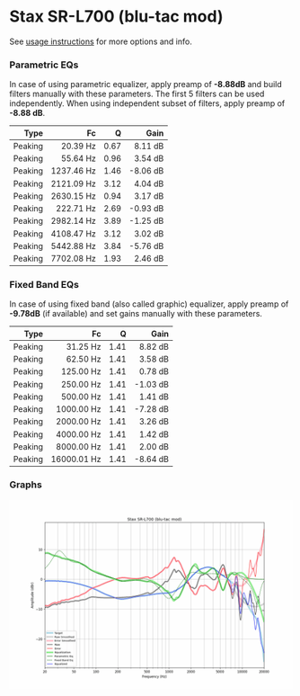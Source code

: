 # Stax SR-L700 (blu-tac mod)
See [usage instructions](https://github.com/jaakkopasanen/AutoEq#usage) for more options and info.

### Parametric EQs
In case of using parametric equalizer, apply preamp of **-8.88dB** and build filters manually
with these parameters. The first 5 filters can be used independently.
When using independent subset of filters, apply preamp of **-8.88 dB**.

| Type    | Fc         |    Q | Gain     |
|--------:|-----------:|-----:|---------:|
| Peaking | 20.39 Hz   | 0.67 | 8.11 dB  |
| Peaking | 55.64 Hz   | 0.96 | 3.54 dB  |
| Peaking | 1237.46 Hz | 1.46 | -8.06 dB |
| Peaking | 2121.09 Hz | 3.12 | 4.04 dB  |
| Peaking | 2630.15 Hz | 0.94 | 3.17 dB  |
| Peaking | 222.71 Hz  | 2.69 | -0.93 dB |
| Peaking | 2982.14 Hz | 3.89 | -1.25 dB |
| Peaking | 4108.47 Hz | 3.12 | 3.02 dB  |
| Peaking | 5442.88 Hz | 3.84 | -5.76 dB |
| Peaking | 7702.08 Hz | 1.93 | 2.46 dB  |

### Fixed Band EQs
In case of using fixed band (also called graphic) equalizer, apply preamp of **-9.78dB**
(if available) and set gains manually with these parameters.

| Type    | Fc          |    Q | Gain     |
|--------:|------------:|-----:|---------:|
| Peaking | 31.25 Hz    | 1.41 | 8.82 dB  |
| Peaking | 62.50 Hz    | 1.41 | 3.58 dB  |
| Peaking | 125.00 Hz   | 1.41 | 0.78 dB  |
| Peaking | 250.00 Hz   | 1.41 | -1.03 dB |
| Peaking | 500.00 Hz   | 1.41 | 1.41 dB  |
| Peaking | 1000.00 Hz  | 1.41 | -7.28 dB |
| Peaking | 2000.00 Hz  | 1.41 | 3.26 dB  |
| Peaking | 4000.00 Hz  | 1.41 | 1.42 dB  |
| Peaking | 8000.00 Hz  | 1.41 | 2.00 dB  |
| Peaking | 16000.01 Hz | 1.41 | -8.64 dB |

### Graphs
![](./Stax%20SR-L700%20(blu-tac%20mod).png)